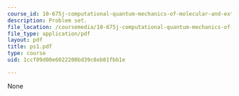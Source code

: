 ```yaml
---
course_id: 10-675j-computational-quantum-mechanics-of-molecular-and-extended-systems-fall-2004
description: Problem set.
file_location: /coursemedia/10-675j-computational-quantum-mechanics-of-molecular-and-extended-systems-fall-2004/1ccf09d00e6022200bd39c8eb81fbb1e_ps1.pdf
file_type: application/pdf
layout: pdf
title: ps1.pdf
type: course
uid: 1ccf09d00e6022200bd39c8eb81fbb1e

---
```

None